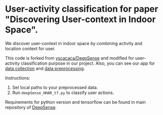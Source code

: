 # User-activity classification for paper "Discovering User-context in Indoor Space".

We discover user-context in indoor space by combining activity and location context for user. 

This code is forked from [yscacaca/DeepSense](https://github.com/yscacaca/DeepSense) and modified for user-activity classification purpose in our project. Also, you can see our app for [data collection](https://github.com/STEMLab/android_sensor_reader) and [data preprocessing](https://github.com/bolatuly/HHAR-Data-Process).

Instructions:
1. Set local paths to your preprocessed data.
2. Run ``` deepSense_HHAR_tf.py ``` to classify user actions. 

Requirements for python version and tensorflow can be found in main repository of [DeepSense](https://github.com/yscacaca/DeepSense). 


